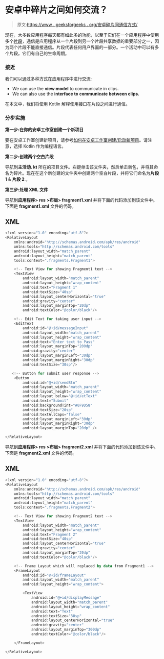 # 安卓中碎片之间如何交流？

> 原文:[https://www . geeksforgeeks . org/安卓碎片间通信方式/](https://www.geeksforgeeks.org/how-to-communicate-between-fragments-in-android/)

现在，大多数应用程序每天都有如此多的功能，以至于它们在一个应用程序中使用多个[片段](https://www.geeksforgeeks.org/introduction-fragments-android/)，通信是应用程序从一个片段到另一个片段共享数据的重要部分之一，因为两个片段不能直接通信。片段代表任何用户界面的一部分。一个活动中可以有多个片段。它们有自己的生命周期。

### **接近**

我们可以通过多种方式在应用程序中进行交流:

*   We can use the **view model** to communicate in clips.
*   We can also use the **interface to communicate between clips.**

在本文中，我们将使用 Kotlin 解释使用接口在片段之间进行通信。

### **分步实施**

**第一步:在你的安卓工作室创建一个新项目**

要在安卓工作室创建新项目，请参考[如何在安卓工作室创建/启动新项目](https://www.geeksforgeeks.org/android-how-to-create-start-a-new-project-in-android-studio/)。请注意，选择 Kotlin 作为编程语言。

**第二步:创建两个空白片段**

导航到**主活动. kt** 所在的项目文件。右键单击该文件夹，然后单击新包，并将其命名为碎片。现在在这个新创建的文件夹中创建两个空白片段，并将它们命名为**片段 1** & **片段 2** 。

**第三步:处理 XML 文件**

导航到**应用程序> res >布局> fragment1.xml** 并将下面的代码添加到该文件中。下面是 **fragment1.xml** 文件的代码。

## XML

```kt
<?xml version="1.0" encoding="utf-8"?>
<RelativeLayout 
    xmlns:android="http://schemas.android.com/apk/res/android"
    xmlns:tools="http://schemas.android.com/tools"
    android:layout_width="match_parent"
    android:layout_height="match_parent"
    tools:context=".fragments.Fragment1">

    <!-- Text View for showing Fragment1 text -->
    <TextView
        android:layout_width="match_parent"
        android:layout_height="wrap_content"
        android:text="Fragment 1"
        android:textSize="40sp"
        android:layout_centerHorizontal="true"
        android:gravity="center"
        android:layout_marginTop="20dp"
        android:textColor="@color/black"/>

    <!-- Edit Text for taking user input -->
    <EditText
        android:id="@+id/messageInput"
        android:layout_width="match_parent"
        android:layout_height="wrap_content"
        android:text="Enter text to Pass"
        android:layout_marginTop="200dp"
        android:gravity="center"
        android:layout_marginLeft="30dp"
        android:layout_marginRight="30dp"
        android:textSize="30sp"/>

   <!-- Button for submit user response -->
    <Button
        android:id="@+id/sendBtn"
        android:layout_width="match_parent"
        android:layout_height="wrap_content"
        android:layout_below="@+id/etText"
        android:text="Submit"
        android:backgroundTint="#0F9D58"
        android:textSize="20sp"
        android:textAllCaps="false"
        android:layout_marginLeft="30dp"
        android:layout_marginRight="30dp"
        android:layout_marginTop="20dp" />

</RelativeLayout>
```

导航到**应用程序> res >布局> fragment2.xml** 并将下面的代码添加到该文件中。下面是 **fragment2.xml** 文件的代码。

## XML

```kt
<?xml version="1.0" encoding="utf-8"?>
<RelativeLayout 
    xmlns:android="http://schemas.android.com/apk/res/android"
    xmlns:tools="http://schemas.android.com/tools"
    android:layout_width="match_parent"
    android:layout_height="match_parent"
    tools:context=".fragments.Fragment2">

    <!-- Text View for showing Fragment2 text -->
    <TextView
        android:layout_width="match_parent"
        android:layout_height="wrap_content"
        android:text="Fragment 2"
        android:textSize="40sp"
        android:layout_centerHorizontal="true"
        android:gravity="center"
        android:layout_marginTop="20dp"
        android:textColor="@color/black"/>

    <!-- Frame Layout which will replaced by data from Fragment1 -->
    <FrameLayout
        android:id="@+id/frameLayout"
        android:layout_width="match_parent"
        android:layout_height="wrap_content">

        <TextView
            android:id="@+id/displayMessage"
            android:layout_width="match_parent"
            android:layout_height="wrap_content"
            android:text="Text"
            android:textSize="30sp"
            android:layout_centerHorizontal="true"
            android:gravity="center"
            android:layout_marginTop="300dp"
            android:textColor="@color/black"/>

    </FrameLayout>

</RelativeLayout>
```